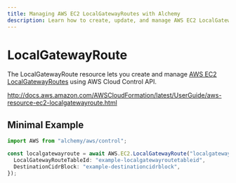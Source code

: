 ```yaml
---
title: Managing AWS EC2 LocalGatewayRoutes with Alchemy
description: Learn how to create, update, and manage AWS EC2 LocalGatewayRoutes using Alchemy Cloud Control.
---
```


# LocalGatewayRoute

The LocalGatewayRoute resource lets you create and manage [AWS EC2 LocalGatewayRoutes](https://docs.aws.amazon.com/ec2/latest/userguide/) using AWS Cloud Control API.

http://docs.aws.amazon.com/AWSCloudFormation/latest/UserGuide/aws-resource-ec2-localgatewayroute.html

## Minimal Example

```ts
import AWS from "alchemy/aws/control";

const localgatewayroute = await AWS.EC2.LocalGatewayRoute("localgatewayroute-example", {
  LocalGatewayRouteTableId: "example-localgatewayroutetableid",
  DestinationCidrBlock: "example-destinationcidrblock",
});
```

